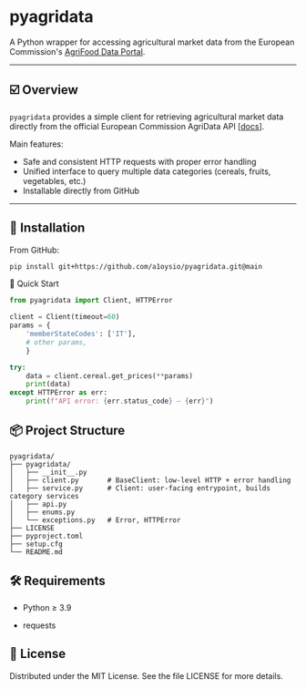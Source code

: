 # pyagridata

A Python wrapper for accessing agricultural market data from the European Commission's [AgriFood Data Portal](https://agridata.ec.europa.eu/extensions/DataPortal/home.html).

---

## ☑️ Overview

`pyagridata` provides a simple client for retrieving agricultural market data directly from the official European Commission AgriData API [[docs](https://agridata.ec.europa.eu/extensions/DataPortal/API_Documentation.html)].

Main features:
- Safe and consistent HTTP requests with proper error handling  
- Unified interface to query multiple data categories (cereals, fruits, vegetables, etc.)  
- Installable directly from GitHub  

---

## 🚀 Installation

From GitHub:

```bash
pip install git+https://github.com/a1oysio/pyagridata.git@main
```

🧰 Quick Start

```python
from pyagridata import Client, HTTPError

client = Client(timeout=60)
params = {
    'memberStateCodes': ['IT'],
    # other params,
    }

try:
    data = client.cereal.get_prices(**params)
    print(data)
except HTTPError as err:
    print(f"API error: {err.status_code} — {err}")
```
## 📦 Project Structure

```
pyagridata/
├── pyagridata/
│   ├── __init__.py
│   ├── client.py       # BaseClient: low-level HTTP + error handling
│   ├── service.py      # Client: user-facing entrypoint, builds category services
│   ├── api.py
│   ├── enums.py
│   └── exceptions.py   # Error, HTTPError
├── LICENSE
├── pyproject.toml
├── setup.cfg
└── README.md
```

## 🛠 Requirements

- Python ≥ 3.9

- requests

## 📄 License

Distributed under the MIT License.
See the file LICENSE for more details.
